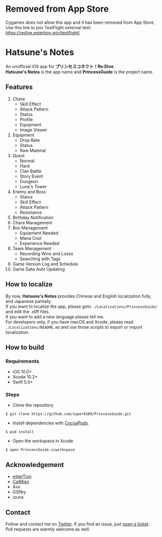 # Removed from App Store
Cygames does not allow this app and it has been removed from App Store.  
Use this link to join TestFlight external test: https://redive.estertion.win/testflight/

# Hatsune's Notes
An unofficial iOS app for **プリンセスコネクト！Re:Dive**.  
**Hatsune's Notes** is the app name and **PrincessGuide** is the project name.  

## Features

1. Chara
    * Skill Effect
    * Attack Pattern
    * Status
    * Profile
    * Equipment
    * Image Viewer
1. Equipment
    * Drop Rate
    * Status
    * Raw Material
1. Quest
    * Normal
    * Hard
    * Clan Battle
    * Story Event
    * Dungeon
    * Luna's Tower
 1. Enemy and Boss   
    * Status
    * Skill Effect
    * Attack Pattern
    * Resistance
1. Birthday Notification
1. Chara Management
1. Box Management
    * Equipment Needed
    * Mana Cost
    * Experience Needed
1. Team Management
    * Recording Wins and Loses
    * Searching with Tags
1. Game Version Log and Schedule
1. Game Data Auto Updating

## How to localize
By now, **Hatsune's Notes** provides Chinese and English localization fully, and Japanese partially.  
If you want to localize the app, please goto `./Localizations/PrincessGuide/` and edit the .xliff files.  
If you want to add a new language please tell me.  
For developers only, if you have macOS and Xcode, please read `./Localizations/README.md` and use those scripts to export or import localization.

## How to build
### Requirements
* iOS 10.0+
* Xcode 10.2+
* Swift 5.0+

### Steps
* Clone the repository
```
$ git clone https://github.com/superk589/PrincessGuide.git
```
* Install dependencies with [CocoaPods](https://cocoapods.org).
```
$ pod install
```
* Open the workspace in Xcode
```
$ open PrincessGuide.xcworkspace
```

## Acknowledgement
* [esterTion](https://github.com/esterTion)
* [CaiMiao](https://github.com/CaiMiao)
* Axx
* GSflky
* izuna

## Contact
Follow and contact me on [Twitter](https://twitter.com/superk64). If you find an issue, just [open a ticket](https://github.com/superk589/PrincessGuide/issues/new). Pull requests are warmly welcome as well.
